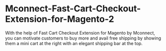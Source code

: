 # Mconnect-Fast-Cart-Checkout-Extension-for-Magento-2
With the help of Fast Cart Checkout Extension for Magento by Mconnect, you can motivate customers to buy more and avail free shipping by showing them a mini cart at the right with an elegant shipping bar at the top.
